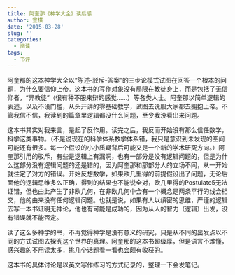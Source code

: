 ```yaml
---
title: 阿奎那《神学大全》读后感
author: 宣棋
date: '2015-03-28'
slug: ''
categories:
  - 阅读
tags:
  - 书评
---
```

阿奎那的这本神学大全以“陈述-驳斥-答案”的三步论模式试图在回答一个根本的问题，为什么要信仰上帝。这本书的写作对象没有局限在教徒身上，而是包括了无信仰者，“异教徒”（很有种不服来辩的感觉……）等各类人士。阿奎那以简单逻辑的表述，以及不设门槛，从头开讲的零基础教学，试图去说服大家都去拥抱上帝。不管我信不信，我读到的篇章里逻辑都没什么问题，至少我没看出来问题。

这本书其实对我来言，是起了反作用。读完之后，我反而开始没有那么信任数学，科学这类事物。（不是说现在的科学体系数学体系错，我只是意识到未发现的空间可能还有很多。每一个假设的小小质疑背后可能又是一个新的学术研究方向。）阿奎那引用的驳斥，有些是逻辑上有漏洞，也有一部分是没有逻辑问题的，但是为什么这部分没有逻辑问题的还是错的，因为阿奎那和那部分人的立场不同，从一开始就注定了对方的错误。开始反想数学，如果欧几里得的前提假设出了问题，无论后面他的逻辑思维多么正确，得到的结果也不能说全对，欧几里得的Postulate5无法证错，但也由此产生了非欧几何，在非欧几何中会有一个概念是两条平行的线会相交，他的由来没有任何逻辑问题。也就是说，如果有人以缜密的思维，严谨的逻辑去写一本书证明无神论，他也有可能是成功的，因为从人的智力（逻辑）出发，没有错误就不能否定。

读了这么多神学的书，不再觉得神学是没有意义的研究，只是从不同的出发点以不同的方式试图去探究这个世界的真理。阿奎那的这本书超级厚，但是语言不难懂，感兴趣的不用读太多，挑几个话题看一看也会颇有收获的。

这本书的具体讨论是以英文写作练习的方式记录的，整理一下会发笔记。